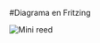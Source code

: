 #Diagrama en Fritzing

![Mini reed](https://user-images.githubusercontent.com/108047890/224463855-6287a2a6-db1d-444d-ba25-e03e30ba4393.png)
